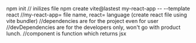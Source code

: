 npm init // inilizes file
npm create vite@lastest my-react-app -- --template react //my-react-app= file name, react= language (create react file using vite bundler)
//dependencies are for the project even for user
//devDependencies are for the developers only, won't go with product lunch. 
//component is function which returns jsx
